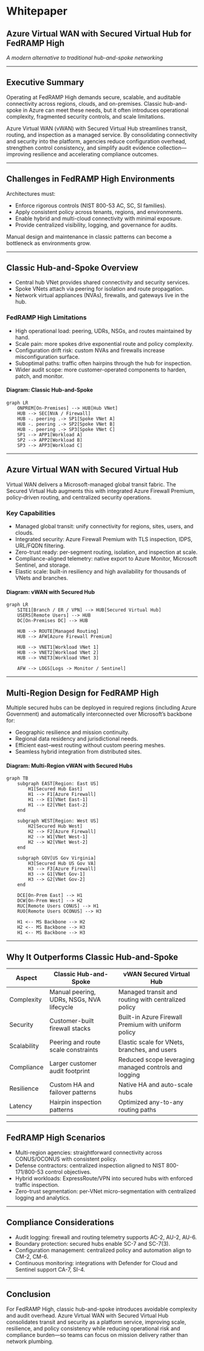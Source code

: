 
# Whitepaper
## Azure Virtual WAN with Secured Virtual Hub for FedRAMP High
*A modern alternative to traditional hub-and-spoke networking*

---

## Executive Summary
Operating at FedRAMP High demands secure, scalable, and auditable connectivity across regions, clouds, and on-premises. Classic hub-and-spoke in Azure can meet these needs, but it often introduces operational complexity, fragmented security controls, and scale limitations.

Azure Virtual WAN (vWAN) with Secured Virtual Hub streamlines transit, routing, and inspection as a managed service. By consolidating connectivity and security into the platform, agencies reduce configuration overhead, strengthen control consistency, and simplify audit evidence collection—improving resilience and accelerating compliance outcomes.

---

## Challenges in FedRAMP High Environments
Architectures must:
- Enforce rigorous controls (NIST 800-53 AC, SC, SI families).
- Apply consistent policy across tenants, regions, and environments.
- Enable hybrid and multi-cloud connectivity with minimal exposure.
- Provide centralized visibility, logging, and governance for audits.

Manual design and maintenance in classic patterns can become a bottleneck as environments grow.

---

## Classic Hub-and-Spoke Overview
- Central hub VNet provides shared connectivity and security services.
- Spoke VNets attach via peering for isolation and route propagation.
- Network virtual appliances (NVAs), firewalls, and gateways live in the hub.

### FedRAMP High Limitations
- High operational load: peering, UDRs, NSGs, and routes maintained by hand.
- Scale pain: more spokes drive exponential route and policy complexity.
- Configuration drift risk: custom NVAs and firewalls increase misconfiguration surface.
- Suboptimal paths: traffic often hairpins through the hub for inspection.
- Wider audit scope: more customer-operated components to harden, patch, and monitor.

#### Diagram: Classic Hub-and-Spoke
```mermaid
graph LR
    ONPREM[On-Premises] --> HUB[Hub VNet]
    HUB --> SEC[NVA / Firewall]
    HUB -. peering .-> SP1[Spoke VNet A]
    HUB -. peering .-> SP2[Spoke VNet B]
    HUB -. peering .-> SP3[Spoke VNet C]
    SP1 --> APP1[Workload A]
    SP2 --> APP2[Workload B]
    SP3 --> APP3[Workload C]
```

---

## Azure Virtual WAN with Secured Virtual Hub
Virtual WAN delivers a Microsoft-managed global transit fabric. The Secured Virtual Hub augments this with integrated Azure Firewall Premium, policy-driven routing, and centralized security operations.

### Key Capabilities
- Managed global transit: unify connectivity for regions, sites, users, and clouds.
- Integrated security: Azure Firewall Premium with TLS inspection, IDPS, URL/FQDN filtering.
- Zero-trust ready: per-segment routing, isolation, and inspection at scale.
- Compliance-aligned telemetry: native export to Azure Monitor, Microsoft Sentinel, and storage.
- Elastic scale: built-in resiliency and high availability for thousands of VNets and branches.

#### Diagram: vWAN with Secured Hub
```mermaid
graph LR
    SITE1[Branch / ER / VPN] --> HUB[Secured Virtual Hub]
    USERS[Remote Users] --> HUB
    DC[On-Premises DC] --> HUB

    HUB --> ROUTE[Managed Routing]
    HUB --> AFW[Azure Firewall Premium]

    HUB --> VNET1[Workload VNet 1]
    HUB --> VNET2[Workload VNet 2]
    HUB --> VNET3[Workload VNet 3]

    AFW --> LOGS[Logs -> Monitor / Sentinel]
```

---

## Multi-Region Design for FedRAMP High
Multiple secured hubs can be deployed in required regions (including Azure Government) and automatically interconnected over Microsoft’s backbone for:
- Geographic resilience and mission continuity.
- Regional data residency and jurisdictional needs.
- Efficient east–west routing without custom peering meshes.
- Seamless hybrid integration from distributed sites.

#### Diagram: Multi-Region vWAN with Secured Hubs
```mermaid
graph TB
    subgraph EAST[Region: East US]
        H1[Secured Hub East]
        H1 --> F1[Azure Firewall]
        H1 --> E1[VNet East-1]
        H1 --> E2[VNet East-2]
    end

    subgraph WEST[Region: West US]
        H2[Secured Hub West]
        H2 --> F2[Azure Firewall]
        H2 --> W1[VNet West-1]
        H2 --> W2[VNet West-2]
    end

    subgraph GOV[US Gov Virginia]
        H3[Secured Hub US Gov VA]
        H3 --> F3[Azure Firewall]
        H3 --> G1[VNet Gov-1]
        H3 --> G2[VNet Gov-2]
    end

    DCE[On-Prem East] --> H1
    DCW[On-Prem West] --> H2
    RUC[Remote Users CONUS] --> H1
    RUO[Remote Users OCONUS] --> H3

    H1 <-- MS Backbone --> H2
    H2 <-- MS Backbone --> H3
    H1 <-- MS Backbone --> H3
```

---

## Why It Outperforms Classic Hub-and-Spoke
| Aspect       | Classic Hub-and-Spoke | vWAN Secured Virtual Hub |
|--------------|------------------------|---------------------------|
| Complexity   | Manual peering, UDRs, NSGs, NVA lifecycle | Managed transit and routing with centralized policy |
| Security     | Customer-built firewall stacks | Built-in Azure Firewall Premium with uniform policy |
| Scalability  | Peering and route scale constraints | Elastic scale for VNets, branches, and users |
| Compliance   | Larger customer audit footprint | Reduced scope leveraging managed controls and logging |
| Resilience   | Custom HA and failover patterns | Native HA and auto-scale hubs |
| Latency      | Hairpin inspection patterns | Optimized any-to-any routing paths |

---

## FedRAMP High Scenarios
- Multi-region agencies: straightforward connectivity across CONUS/OCONUS with consistent policy.
- Defense contractors: centralized inspection aligned to NIST 800-171/800-53 control objectives.
- Hybrid workloads: ExpressRoute/VPN into secured hubs with enforced traffic inspection.
- Zero-trust segmentation: per-VNet micro-segmentation with centralized logging and analytics.

---

## Compliance Considerations
- Audit logging: firewall and routing telemetry supports AC-2, AU-2, AU-6.
- Boundary protection: secured hubs enable SC-7 and SC-7(3).
- Configuration management: centralized policy and automation align to CM-2, CM-6.
- Continuous monitoring: integrations with Defender for Cloud and Sentinel support CA-7, SI-4.

---

## Conclusion
For FedRAMP High, classic hub-and-spoke introduces avoidable complexity and audit overhead. Azure Virtual WAN with Secured Virtual Hub consolidates transit and security as a platform service, improving scale, resilience, and policy consistency while reducing operational risk and compliance burden—so teams can focus on mission delivery rather than network plumbing.